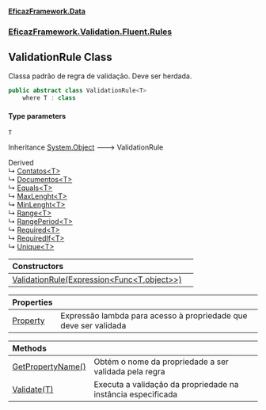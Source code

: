 #### [EficazFramework.Data](EficazFrameworkData.md 'EficazFramework Data')
### [EficazFramework.Validation.Fluent.Rules](EficazFrameworkData.md#EficazFramework.Validation.Fluent.Rules 'EficazFramework.Validation.Fluent.Rules')

## ValidationRule<T> Class

Classa padrão de regra de validação. Deve ser herdada.

```csharp
public abstract class ValidationRule<T>
    where T : class
```
#### Type parameters

<a name='EficazFramework.Validation.Fluent.Rules.ValidationRule_T_.T'></a>

`T`

Inheritance [System.Object](https://docs.microsoft.com/en-us/dotnet/api/System.Object 'System.Object') &#129106; ValidationRule<T>

Derived  
&#8627; [Contatos&lt;T&gt;](EficazFramework.Validation.Fluent.Rules/Contatos_T_.md 'EficazFramework.Validation.Fluent.Rules.Contatos<T>')  
&#8627; [Documentos&lt;T&gt;](EficazFramework.Validation.Fluent.Rules/Documentos_T_.md 'EficazFramework.Validation.Fluent.Rules.Documentos<T>')  
&#8627; [Equals&lt;T&gt;](EficazFramework.Validation.Fluent.Rules/Equals_T_.md 'EficazFramework.Validation.Fluent.Rules.Equals<T>')  
&#8627; [MaxLenght&lt;T&gt;](EficazFramework.Validation.Fluent.Rules/MaxLenght_T_.md 'EficazFramework.Validation.Fluent.Rules.MaxLenght<T>')  
&#8627; [MinLenght&lt;T&gt;](EficazFramework.Validation.Fluent.Rules/MinLenght_T_.md 'EficazFramework.Validation.Fluent.Rules.MinLenght<T>')  
&#8627; [Range&lt;T&gt;](EficazFramework.Validation.Fluent.Rules/Range_T_.md 'EficazFramework.Validation.Fluent.Rules.Range<T>')  
&#8627; [RangePeriod&lt;T&gt;](EficazFramework.Validation.Fluent.Rules/RangePeriod_T_.md 'EficazFramework.Validation.Fluent.Rules.RangePeriod<T>')  
&#8627; [Required&lt;T&gt;](EficazFramework.Validation.Fluent.Rules/Required_T_.md 'EficazFramework.Validation.Fluent.Rules.Required<T>')  
&#8627; [RequiredIf&lt;T&gt;](EficazFramework.Validation.Fluent.Rules/RequiredIf_T_.md 'EficazFramework.Validation.Fluent.Rules.RequiredIf<T>')  
&#8627; [Unique&lt;T&gt;](EficazFramework.Validation.Fluent.Rules/Unique_T_.md 'EficazFramework.Validation.Fluent.Rules.Unique<T>')

| Constructors | |
| :--- | :--- |
| [ValidationRule(Expression&lt;Func&lt;T,object&gt;&gt;)](EficazFramework.Validation.Fluent.Rules/ValidationRule_T_/ValidationRule(Expression_Func_T,object__).md 'EficazFramework.Validation.Fluent.Rules.ValidationRule<T>.ValidationRule(System.Linq.Expressions.Expression<System.Func<T,object>>)') | |

| Properties | |
| :--- | :--- |
| [Property](EficazFramework.Validation.Fluent.Rules/ValidationRule_T_/Property.md 'EficazFramework.Validation.Fluent.Rules.ValidationRule<T>.Property') | Expressão lambda para acesso à propriedade que deve ser validada |

| Methods | |
| :--- | :--- |
| [GetPropertyName()](EficazFramework.Validation.Fluent.Rules/ValidationRule_T_/GetPropertyName().md 'EficazFramework.Validation.Fluent.Rules.ValidationRule<T>.GetPropertyName()') | Obtém o nome da propriedade a ser validada pela regra |
| [Validate(T)](EficazFramework.Validation.Fluent.Rules/ValidationRule_T_/Validate(T).md 'EficazFramework.Validation.Fluent.Rules.ValidationRule<T>.Validate(T)') | Executa a validação da propriedade na instância especificada |
